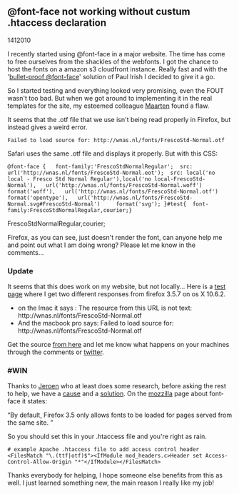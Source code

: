 <article><h2>@font-face not working without custum .htaccess declaration</h2><time><span class="day">14</span><span class="month">1</span><span class="year">2010</span></time><p>I recently started using @font-face in a major website. The time has come to free ourselves from the shackles of the webfonts. I got the chance to host the fonts on a amazon s3 cloudfront instance. Really fast and with the '<a href="http://paulirish.com/2009/bulletproof-font-face-implementation-syntax/">bullet-proof @font-face</a>' solution of Paul Irish I decided to give it a go.</p><p>So I started testing and everything looked very promising, even the <span title="Flash Of Unstyled Text">FOUT</span> wasn't too bad. But when we got around to implementing it in the real templates for the site, my esteemed colleague <a href="http://oudenniel.nl">Maarten</a> found a flaw.</p><p>It seems that the .otf file that we use isn't being read properly in Firefox, but instead gives a weird error.</p><pre><code>Failed to load source for: http://wnas.nl/fonts/FrescoStd-Normal.otf </code></pre> <p>Safari uses the same .otf file and displays it properly. But with this CSS:</p><pre><code>@font-face {   font-family:'FrescoStdNormalRegular';  src: url('http://wnas.nl/fonts/FrescoStd-Normal.eot');  src: local('no local - Fresco Std Normal Regular'),local('no local-FrescoStd-Normal'),   url('http://wnas.nl/fonts/FrescoStd-Normal.woff')     format('woff'),   url('http://wnas.nl/fonts/FrescoStd-Normal.otf')     format('opentype'),   url('http://wnas.nl/fonts/FrescoStd-Normal.svg#FrescoStd-Normal')     format('svg'); }#test{	font-family:FrescoStdNormalRegular,courier;}</code></pre><p id="font-face-test">FrescoStdNormalRegular,courier;</p><p>Firefox, as you can see, just doesn't render the font, can anyone help me and point out what I am doing wrong? Please let me know in the comments...</p><h3>Update</h3><p>It seems that this does work on my website, but not locally... Here is a <a href="http://wnas.nl/fonts/font-face.htm">test page</a> where I get two different responses from firefox 3.5.7 on os X 10.6.2.</p><ul><li>on the Imac it says : The resource from this URL is not text: http://wnas.nl/fonts/FrescoStd-Normal.otf</li><li>And the macbook pro says: Failed to load source for: http://wnas.nl/fonts/FrescoStd-Normal.otf</li></ul><p>Get the source <a href="http://wnas.nl/fonts/font-face.htm.zip">from here</a> and let me know what happens on your machines through the comments or <a href="http://twitter.com/wnas">twitter</a>.</p><h3>#WIN</h3><p>Thanks to <a href="http://twitter.com/jwellner">Jeroen</a> who at least does some research, before asking the rest to help, we have a <a href="http://twitter.com/jwellner/status/7752012903">cause</a> and a <a href="#sol">solution</a>. On the <a href="http://hacks.mozilla.org/2009/06/beautiful-fonts-with-font-face/">mozzilla</a> page about font-face it states:</p><q>By default, Firefox 3.5 only allows fonts to be loaded for pages served from the same site. </q><p>So you should set this in your .htaccess file and you're right as rain.</p><pre><code># example Apache .htaccess file to add access control header &#60;FilesMatch "\.(ttf|otf)$"&#62;&#60;IfModule mod_headers.c&#62;Header set Access-Control-Allow-Origin "*"&#60;/IfModule&#62;&#60;/FilesMatch&#62;</code></pre><p>Thanks everybody for helping, I hope someone else benefits from this as well. I just learned something new, the main reason I really like my job!</p></article>